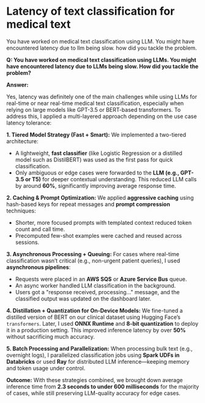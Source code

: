 # Latency of text classification for medical text

You have worked on medical text classification using LLM.
You might have encountered latency due to llm being slow.
how did you tackle the problem.


**Q: You have worked on medical text classification using LLMs. You might have encountered latency due to LLMs being slow. How did you tackle the problem?**

**Answer:**

Yes, latency was definitely one of the main challenges while using LLMs for real-time or near real-time medical text classification, especially when relying on large models like GPT-3.5 or BERT-based transformers. To address this, I applied a multi-layered approach depending on the use case latency tolerance:



**1. Tiered Model Strategy (Fast + Smart):**
We implemented a two-tiered architecture:

* A lightweight, **fast classifier** (like Logistic Regression or a distilled model such as DistilBERT) was used as the first pass for quick classification.
* Only ambiguous or edge cases were forwarded to the **LLM (e.g., GPT-3.5 or T5)** for deeper contextual understanding.
  This reduced LLM calls by around **60%**, significantly improving average response time.


**2. Caching & Prompt Optimization:**
We applied **aggressive caching** using hash-based keys for repeat messages and **prompt compression** techniques:

* Shorter, more focused prompts with templated context reduced token count and call time.
* Precomputed few-shot examples were cached and reused across sessions.



**3. Asynchronous Processing + Queuing:**
For cases where real-time classification wasn’t critical (e.g., non-urgent patient queries), I used **asynchronous pipelines**:

* Requests were placed in an **AWS SQS** or **Azure Service Bus** queue.
* An async worker handled LLM classification in the background.
* Users got a "response received, processing…" message, and the classified output was updated on the dashboard later.



**4. Distillation + Quantization for On-Device Models:**
We fine-tuned a distilled version of BERT on our clinical dataset using Hugging Face’s `transformers`.
Later, I used **ONNX Runtime** and **8-bit quantization** to deploy it in a production setting. This improved inference latency by over **50%** without sacrificing much accuracy.



**5. Batch Processing and Parallelization:**
When processing bulk text (e.g., overnight logs), I parallelized classification jobs using **Spark UDFs in Databricks** or used **Ray** for distributed LLM inference—keeping memory and token usage under control.



**Outcome:**
With these strategies combined, we brought down average inference time from **2.3 seconds to under 600 milliseconds** for the majority of cases, while still preserving LLM-quality accuracy for edge cases.

